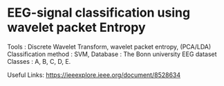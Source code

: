 # EEG-signal classification using wavelet packet Entropy
Tools : Discrete Wavelet Transform, wavelet packet entropy, (PCA/LDA)
Classification method : SVM,
Database : The Bonn university EEG dataset
Classes : A, B, C, D, E.

Useful Links:
https://ieeexplore.ieee.org/document/8528634
 
